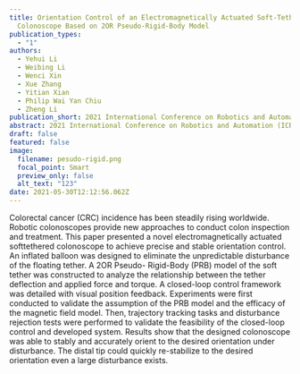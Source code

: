```yaml
---
title: Orientation Control of an Electromagnetically Actuated Soft-Tethered
  Colonoscope Based on 2OR Pseudo-Rigid-Body Model
publication_types:
  - "1"
authors:
  - Yehui Li
  - Weibing Li
  - Wenci Xin
  - Xue Zhang
  - Yitian Xian
  - Philip Wai Yan Chiu
  - Zheng Li
publication_short: 2021 International Conference on Robotics and Automation (ICRA 2021).
abstract: 2021 International Conference on Robotics and Automation (ICRA 2021).
draft: false
featured: false
image:
  filename: pesudo-rigid.png
  focal_point: Smart
  preview_only: false
  alt_text: "123"
date: 2021-05-30T12:12:56.062Z
---
```

Colorectal cancer (CRC) incidence has been
steadily rising worldwide. Robotic colonoscopes provide new
approaches to conduct colon inspection and treatment. This
paper presented a novel electromagnetically actuated softtethered
colonoscope to achieve precise and stable orientation
control. An inflated balloon was designed to eliminate the
unpredictable disturbance of the floating tether. A 2OR Pseudo-
Rigid-Body (PRB) model of the soft tether was constructed
to analyze the relationship between the tether deflection and
applied force and torque. A closed-loop control framework was
detailed with visual position feedback. Experiments were first
conducted to validate the assumption of the PRB model and the
efficacy of the magnetic field model. Then, trajectory tracking
tasks and disturbance rejection tests were performed to validate
the feasibility of the closed-loop control and developed system.
Results show that the designed colonoscope was able to stably
and accurately orient to the desired orientation under disturbance.
The distal tip could quickly re-stabilize to the desired
orientation even a large disturbance exists.
